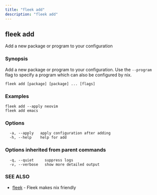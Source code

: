 ```yaml
---
title: "fleek add"
description: "fleek add"
---
```

## fleek add

Add a new package or program to your configuration

### Synopsis

Add a new package or program to your configuration.
Use the `--program` flag to specify a program which can also be configured by nix.

```shell
fleek add [package] [package] ... [flags]
```

### Examples

```shell
fleek add --apply neovim
fleek add emacs

```

### Options

```shell
  -a, --apply   apply configuration after adding
  -h, --help    help for add
```

### Options inherited from parent commands

```shell
  -q, --quiet     suppress logs
  -v, --verbose   show more detailed output
```

### SEE ALSO

* [fleek](/docs/cli/fleek/)  - Fleek makes nix friendly
